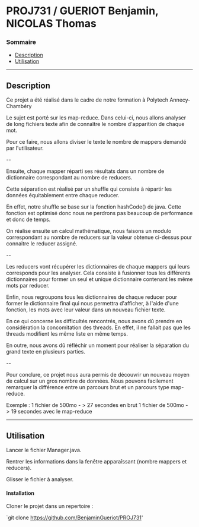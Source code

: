 # PROJ731 / GUERIOT Benjamin, NICOLAS Thomas

### Sommaire 

- [Description](#description)
- [Utilisation](#utilisation)

---
## Description

Ce projet a été réalisé dans le cadre de notre formation à Polytech Annecy-Chambéry 

Le sujet est porté sur les map-reduce. Dans celui-ci, nous allons analyser de long fichiers texte afin de connaître le nombre d'apparition de chaque mot.

Pour ce faire, nous allons diviser le texte le nombre de mappers demandé par l'utilisateur.


--

Ensuite, chaque mapper réparti ses résultats dans un nombre de dictionnaire correspondant au nombre de reducers. 

Cette séparation est réalisé par un shuffle qui consiste à répartir les données équitablement entre chaque reducer.

En effet, notre shuffle se base sur la fonction hashCode() de java. Cette fonction est optimisé donc nous ne perdrons pas beaucoup de performance et donc de temps.

On réalise ensuite un calcul mathématique, nous faisons un modulo correspondant au nombre de reducers sur la valeur obtenue ci-dessus pour connaitre le reducer assigné.

--


Les reducers vont récupérer les dictionnaires de chaque mappers qui leurs corresponds pour les analyser. Cela consiste à fusionner tous les différents dictionnaires pour former un seul et unique dictionnaire contenant les même mots par reducer. 

Enfin, nous regroupons tous les dictionnaires de chaque reducer pour former le dictionnaire final qui nous permettra d'afficher, à l'aide d'une fonction, les mots avec leur valeur dans un nouveau fichier texte.

En ce qui concerne les difficultés rencontrés, nous avons dû prendre en considération la concomitation des threads. En effet, il ne fallait pas que les threads modifient les même liste en même temps.

En outre, nous avons dû réfléchir un moment pour réaliser la séparation du grand texte en plusieurs parties.

--

Pour conclure, ce projet nous aura permis de découvrir un nouveau moyen de calcul sur un gros nombre de données. Nous pouvons facilement remarquer la différence entre un parcours brut et un parcours type map-reduce.

Exemple : 
      1 fichier de 500mo - > 27 secondes en brut
      1 fichier de 500mo - > 19 secondes avec le map-reduce 


---
## Utilisation

Lancer le fichier Manager.java.

Rentrer les informations dans la fenêtre apparaîssant (nombre mappers et reducers).

Glisser le fichier à analyser.

#### Installation

Cloner le projet dans un repertoire : 

`git  clone https://github.com/BenjaminGueriot/PROJ731'
